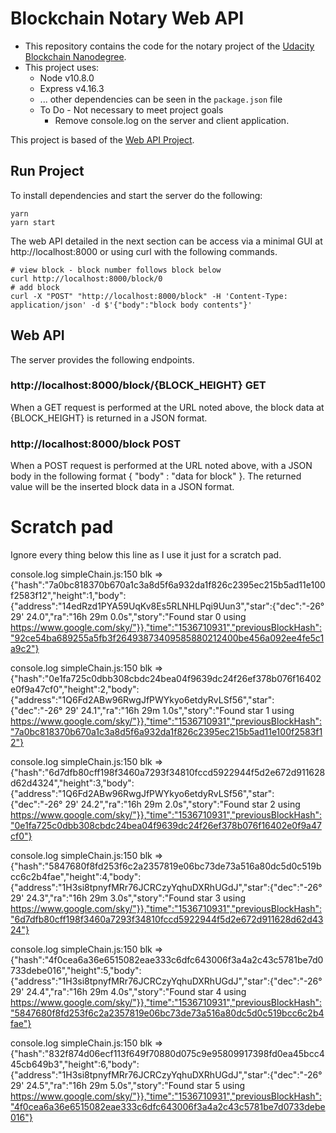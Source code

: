 # Blockchain Notary Web API

- This repository contains the code for the notary project of the
  [Udacity Blockchain Nanodegree](https://www.udacity.com/course/blockchain-developer-nanodegree--nd1309).
- This project uses:
  - Node v10.8.0
  - Express v4.16.3
  - ... other dependencies can be seen in the `package.json` file
  - To Do - Not necessary to meet project goals
    - Remove console.log on the server and client application.

This project is based of the
[Web API Project](https://github.com/carltonj2000/project3bc-rest-api).

## Run Project

To install dependencies and start the server do the following:

```
yarn
yarn start
```

The web API detailed in the next section can be access via a minimal GUI at http://localhost:8000 or using curl with the following commands.

```
# view block - block number follows block below
curl http://localhost:8000/block/0
# add block
curl -X "POST" "http://localhost:8000/block" -H 'Content-Type: application/json' -d $'{"body":"block body contents"}'
```

## Web API

The server provides the following endpoints.

### http://localhost:8000/block/{BLOCK_HEIGHT} GET

When a GET request is performed at the URL noted above, the block data at {BLOCK_HEIGHT} is returned in a JSON format.

### http://localhost:8000/block POST

When a POST request is performed at the URL noted above, with a JSON body in the following format { "body" : "data for block" }. The returned value will be the inserted block data in a JSON format.

# Scratch pad

Ignore every thing below this line as I use it just for a scratch pad.

console.log simpleChain.js:150
blk => {"hash":"7a0bc818370b670a1c3a8d5f6a932da1f826c2395ec215b5ad11e100f2583f12","height":1,"body":{"address":"14edRzd1PYA59UqKv8Es5RLNHLPqi9Uun3","star":{"dec":"-26° 29' 24.0","ra":"16h 29m 0.0s","story":"Found star 0 using https://www.google.com/sky/"}},"time":"1536710931","previousBlockHash":"92ce54ba689255a5fb3f26493873409585880212400be456a092ee4fe5c1a9c2"}

console.log simpleChain.js:150
blk => {"hash":"0e1fa725c0dbb308cbdc24bea04f9639dc24f26ef378b076f16402e0f9a47cf0","height":2,"body":{"address":"1Q6Fd2ABw96RwgJfPWYkyo6etdyRvLSf56","star":{"dec":"-26° 29' 24.1","ra":"16h 29m 1.0s","story":"Found star 1 using https://www.google.com/sky/"}},"time":"1536710931","previousBlockHash":"7a0bc818370b670a1c3a8d5f6a932da1f826c2395ec215b5ad11e100f2583f12"}

console.log simpleChain.js:150
blk => {"hash":"6d7dfb80cff198f3460a7293f34810fccd5922944f5d2e672d911628d62d4324","height":3,"body":{"address":"1Q6Fd2ABw96RwgJfPWYkyo6etdyRvLSf56","star":{"dec":"-26° 29' 24.2","ra":"16h 29m 2.0s","story":"Found star 2 using https://www.google.com/sky/"}},"time":"1536710931","previousBlockHash":"0e1fa725c0dbb308cbdc24bea04f9639dc24f26ef378b076f16402e0f9a47cf0"}

console.log simpleChain.js:150
blk => {"hash":"5847680f8fd253f6c2a2357819e06bc73de73a516a80dc5d0c519bcc6c2b4fae","height":4,"body":{"address":"1H3si8tpnyfMRr76JCRCzyYqhuDXRhUGdJ","star":{"dec":"-26° 29' 24.3","ra":"16h 29m 3.0s","story":"Found star 3 using https://www.google.com/sky/"}},"time":"1536710931","previousBlockHash":"6d7dfb80cff198f3460a7293f34810fccd5922944f5d2e672d911628d62d4324"}

console.log simpleChain.js:150
blk => {"hash":"4f0cea6a36e6515082eae333c6dfc643006f3a4a2c43c5781be7d0733debe016","height":5,"body":{"address":"1H3si8tpnyfMRr76JCRCzyYqhuDXRhUGdJ","star":{"dec":"-26° 29' 24.4","ra":"16h 29m 4.0s","story":"Found star 4 using https://www.google.com/sky/"}},"time":"1536710931","previousBlockHash":"5847680f8fd253f6c2a2357819e06bc73de73a516a80dc5d0c519bcc6c2b4fae"}

console.log simpleChain.js:150
blk => {"hash":"832f874d06ecf113f649f70880d075c9e95809917398fd0ea45bcc445cb649b3","height":6,"body":{"address":"1H3si8tpnyfMRr76JCRCzyYqhuDXRhUGdJ","star":{"dec":"-26° 29' 24.5","ra":"16h 29m 5.0s","story":"Found star 5 using https://www.google.com/sky/"}},"time":"1536710931","previousBlockHash":"4f0cea6a36e6515082eae333c6dfc643006f3a4a2c43c5781be7d0733debe016"}
